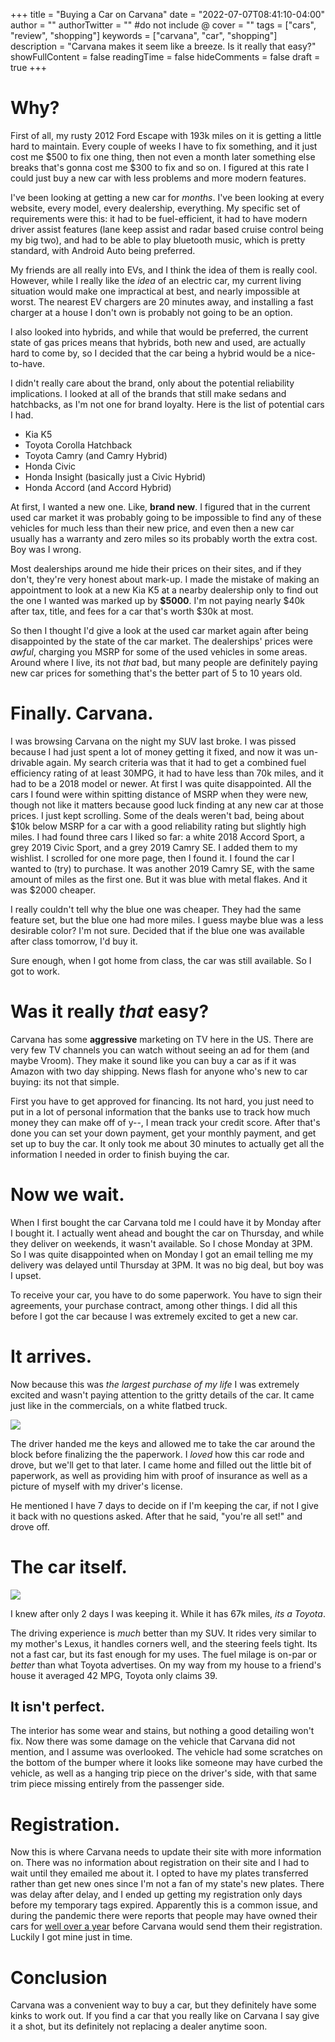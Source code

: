 +++
title = "Buying a Car on Carvana"
date = "2022-07-07T08:41:10-04:00"
author = ""
authorTwitter = "" #do not include @
cover = ""
tags = ["cars", "review", "shopping"]
keywords = ["carvana", "car", "shopping"]
description = "Carvana makes it seem like a breeze. Is it really that easy?"
showFullContent = false
readingTime = false
hideComments = false
draft = true
+++

# Why? 

First of all, my rusty 2012 Ford Escape with 193k miles on it is getting a little hard to maintain. Every couple of weeks I have to fix something, and it just cost me $500 to fix one thing, then not even a month later something else breaks that's gonna cost me $300 to fix and so on. I figured at this rate I could just buy a new car with less problems and more modern features.

I've been looking at getting a new car for *months*.
I've been looking at every website, every model, every dealership, everything. 
My specific set of requirements were this: it had to be fuel-efficient, it had to have modern driver assist features (lane keep assist and radar based cruise control being my big two), and had to be able to play bluetooth music, which is pretty standard, with Android Auto being preferred.

My friends are all really into EVs, and I think the idea of them is really cool. However, while I really like the *idea* of an electric car, my current living situation would make one impractical at best, and nearly impossible at worst. The nearest EV chargers are 20 minutes away, and installing a fast charger at a house I don't own is probably not going to be an option.

I also looked into hybrids, and while that would be preferred, the current state of gas prices means that hybrids, both new and used, are actually hard to come by, so I decided that the car being a hybrid would be a nice-to-have.

I didn't really care about the brand, only about the potential reliability implications. I looked at all of the brands that still make sedans and hatchbacks, as I'm not one for brand loyalty. Here is the list of potential cars I had.

* Kia K5
* Toyota Corolla Hatchback
* Toyota Camry (and Camry Hybrid)
* Honda Civic
* Honda Insight (basically just a Civic Hybrid)
* Honda Accord (and Accord Hybrid)

At first, I wanted a new one. Like, **brand new**. I figured that in the current used car market it was probably going to be impossible to find any of these vehicles for much less than their new price, and even then a new car usually has a warranty and zero miles so its probably worth the extra cost. Boy was I wrong.

Most dealerships around me hide their prices on their sites, and if they don't, they're very honest about mark-up. I made the mistake of making an appointment to look at a new Kia K5 at a nearby dealership only to find out the one I wanted was marked up by **$5000**. I'm not paying nearly $40k after tax, title, and fees for a car that's worth $30k at most. 

So then I thought I'd give a look at the used car market again after being disappointed by the state of the car market. The dealerships' prices were *awful*, charging you MSRP for some of the used vehicles in some areas. Around where I live, its not *that* bad, but many people are definitely paying new car prices for something that's the better part of 5 to 10 years old. 

# Finally. Carvana.

I was browsing Carvana on the night my SUV last broke. I was pissed because I had just spent a lot of money getting it fixed, and now it was un-drivable again. My search criteria was that it had to get a combined fuel efficiency rating of at least 30MPG, it had to have less than 70k miles, and it had to be a 2018 model or newer. At first I was quite disappointed. All the cars I found were within spitting distance of MSRP when they were new, though not like it matters because good luck finding at any new car at those prices. I just kept scrolling. Some of the deals weren't bad, being about $10k below MSRP for a car with a good reliability rating but slightly high miles. I had found three cars I liked so far: a white 2018 Accord Sport, a grey 2019 Civic Sport, and a grey 2019 Camry SE. I added them to my wishlist. I scrolled for one more page, then I found it. I found the car I wanted to (try) to purchase. It was another 2019 Camry SE, with the same amount of miles as the first one. But it was blue with metal flakes. And it was $2000 cheaper.

I really couldn't tell why the blue one was cheaper. They had the same feature set, but the blue one had more miles. I guess maybe blue was a less desirable color? I'm not sure. Decided that if the blue one was available after class tomorrow, I'd buy it.

Sure enough, when I got home from class, the car was still available. So I got to work.

# Was it really *that* easy?

Carvana has some **aggressive** marketing on TV here in the US. There are very few TV channels you can watch without seeing an ad for them (and maybe Vroom). They make it sound like you can buy a car as if it was Amazon with two day shipping. News flash for anyone who's new to car buying: its not that simple.

First you have to get approved for financing. Its not hard, you just need to put in a lot of personal information that the banks use to track how much money they can make off of y--, I mean track your credit score. After that's done you can set your down payment, get your monthly payment, and get set up to buy the car. It only took me about 30 minutes to actually get all the information I needed in order to finish buying the car. 

# Now we wait.

When I first bought the car Carvana told me I could have it by Monday after I bought it. I actually went ahead and bought the car on Thursday, and while they deliver on weekends, it wasn't available. So I chose Monday at 3PM. So I was quite disappointed when on Monday I got an email telling me my delivery was delayed until Thursday at 3PM. It was no big deal, but boy was I upset. 

To receive your car, you have to do some paperwork. You have to sign their agreements, your purchase contract, among other things. I did all this before I got the car because I was extremely excited to get a new car.

# It arrives.

Now because this was *the largest purchase of my life* I was extremely excited and wasn't paying attention to the gritty details of the car. It came just like in the commercials, on a white flatbed truck.

![](./car.jpg)

The driver handed me the keys and allowed me to take the car around the block before finalizing the the paperwork. I *loved* how this car rode and drove, but we'll get to that later. I came home and filled out the little bit of paperwork, as well as providing him with proof of insurance as well as a picture of myself with my driver's license. 

He mentioned I have 7 days to decide on if I'm keeping the car, if not I give it back with no questions asked. After that he said, "you're all set!" and drove off. 

# The car itself.

![](./PXL_20220630_210410624.jpg)

I knew after only 2 days I was keeping it. While it has 67k miles, *its a Toyota*.

The driving experience is *much* better than my SUV. It rides very similar to my mother's Lexus, it handles corners well, and the steering feels tight. Its not a fast car, but its fast enough for my uses. The fuel milage is on-par or *better* than what Toyota advertises. On my way from my house to a friend's house it averaged 42 MPG, Toyota only claims 39. 

## It isn't perfect.

The interior has some wear and stains, but nothing a good detailing won't fix. Now there was some damage on the vehicle that Carvana did not mention, and I assume was overlooked. The vehicle had some scratches on the bottom of the bumper where it looks like someone may have curbed the vehicle, as well as a hanging trip piece on the driver's side, with that same trim piece missing entirely from the passenger side.

# Registration.

Now this is where Carvana needs to update their site with more information on. There was no information about registration on their site and I had to wait until they emailed me about it. I opted to have my plates transferred rather than get new ones since I'm not a fan of my state's new plates. There was delay after delay, and I ended up getting my registration only days before my temporary tags expired. Apparently this is a common issue, and during the pandemic there were reports that people may have owned their cars for [well over a year](https://www.autoblog.com/2021/11/29/carvana-complaints-registration/) before Carvana would send them their registration. Luckily I got mine just in time.

# Conclusion

Carvana was a convenient way to buy a car, but they definitely have some kinks to work out. If you find a car that you really like on Carvana I say give it a shot, but its definitely not replacing a dealer anytime soon.
